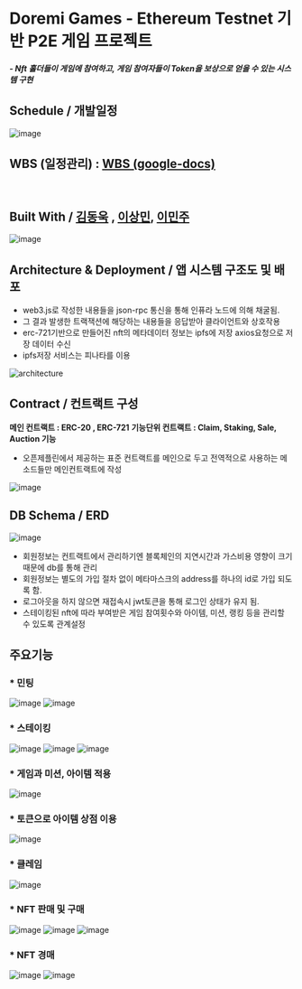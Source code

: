 # Doremi Games - Ethereum Testnet 기반 P2E 게임 프로젝트


##### - Nft 홀더들이 게임에 참여하고, 게임 참여자들이 Token을 보상으로 얻을 수 있는 시스템 구현
  
  

## Schedule / 개발일정
  
  
![image](https://user-images.githubusercontent.com/88923210/166204271-ca6a6adb-12a9-486c-8fcc-cdb3f5d05fbf.png)


## WBS (일정관리)  : [WBS (google-docs)](https://docs.google.com/spreadsheets/d/1tTswu6dq9Afke436TUOURWnRc2FUhqDP_tO5c0YXavc/edit#gid=1417021269)
  <br/>
  
## Built With / [김동욱](https://github.com/pier101) , [이상민](https://github.com/KimchiChamchi), [이민주](https://github.com/codecocos)
  
  
![image](https://user-images.githubusercontent.com/88923210/166203609-ac6e57be-85f4-4743-8c12-31337e7367c5.png)



## Architecture & Deployment / 앱 시스템 구조도 및 배포
  
  
  

* web3.js로 작성한 내용들을  json-rpc 통신을 통해 인퓨라 노드에 의해 채굴됨. 
* 그 결과 발생한 트랙잭션에 해당하는 내용들을 응답받아 클라이언트와 상호작용
* erc-721기반으로 만들어진 nft의 메타데이터 정보는 ipfs에 저장 axios요청으로 저장 데이터 수신
* ipfs저장 서비스는 피나타를 이용

![architecture](https://user-images.githubusercontent.com/85658044/167664300-87e0deda-9f30-43de-8c34-aef5a404f82c.png)

  
  
  
## Contract / 컨트랙트 구성
  
**메인 컨트랙트 : ERC-20 , ERC-721**
**기능단위 컨트랙트 : Claim, Staking, Sale, Auction 기능**

* 오픈제플린에서 제공하는 표준 컨트랙트를 메인으로 두고 전역적으로 사용하는 메소드들만 메인컨트랙트에 작성

![image](https://user-images.githubusercontent.com/88923210/166207162-cd09293b-d63e-41f4-8431-28f70220d6f4.png)
  
  
## DB Schema / ERD
  
  
  
![image](https://user-images.githubusercontent.com/88923210/166346038-68e7ffb0-5d25-498c-a2df-10ea47fde472.png)

* 회원정보는 컨트랙트에서 관리하기엔 블록체인의 지연시간과 가스비용 영향이 크기 때문에 db를 통해 관리
* 회원정보는 별도의 가입 절차 없이 메타마스크의 address를 하나의 id로 가입 되도록 함.
* 로그아웃을 하지 않으면 재접속시 jwt토큰을 통해 로그인 상태가 유지 됨.
* 스테이킹된 nft에 따라 부여받은 게임 참여횟수와 아이템, 미션, 랭킹 등을 관리할 수 있도록 관계설정

## 주요기능
### * 민팅
  
![image](https://user-images.githubusercontent.com/88923210/166195022-3144f240-5e99-4c65-a6f0-b128b8bea565.png)
![image](https://user-images.githubusercontent.com/88923210/166346784-dd3dcfd4-b0f5-4408-9d49-9de942b28bcc.png)

### * 스테이킹
  
![image](https://user-images.githubusercontent.com/88923210/166390083-22da9c5a-a03f-4b6e-997b-3bcfd788d826.png)
![image](https://user-images.githubusercontent.com/88923210/166347827-4b552789-3810-4b92-bc75-0f2209538d82.png)
![image](https://user-images.githubusercontent.com/88923210/166350425-04e5d0d3-31e9-4e93-a20e-11b1c1912f5a.png)

### * 게임과 미션, 아이템 적용
  
![image](https://user-images.githubusercontent.com/88923210/166374479-c9fc2ce7-396f-4d65-a89d-b7b66e58b263.png)

### * 토큰으로 아이템 상점 이용
  
![image](https://user-images.githubusercontent.com/88923210/166380355-2bbb0c7e-1167-4e51-ada2-2710e69de59b.png)

### * 클레임
  
![image](https://user-images.githubusercontent.com/88923210/166390942-6f10730f-dc73-4d50-b9d3-64c99245ef85.png)

### * NFT 판매 및 구매
  
![image](https://user-images.githubusercontent.com/88923210/166390195-91d1e55a-9a3a-465f-8e96-db594cf91711.png)
![image](https://user-images.githubusercontent.com/88923210/166390352-c1267286-6e72-49b2-bc53-d1d68b54bd83.png)
![image](https://user-images.githubusercontent.com/88923210/166390452-81ac350f-16ea-41fc-9574-b7139cec1588.png)

### * NFT 경매 
  
![image](https://user-images.githubusercontent.com/88923210/166390539-57add4af-e0a4-4117-8789-661e19b877d3.png)
![image](https://user-images.githubusercontent.com/88923210/166390727-db0bc1de-f1c6-4d85-9918-b4414f2ceee6.png)
